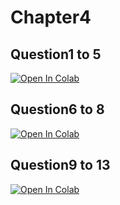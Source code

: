 # Chapter4

## Question1 to 5

[![Open In Colab](https://colab.research.google.com/assets/colab-badge.svg)](https://colab.research.google.com/drive/1C4tm7uIjGaSp1ZcnBhmG_PYXpMH8tlPv?usp=sharing)

## Question6 to 8

[![Open In Colab](https://colab.research.google.com/assets/colab-badge.svg)](https://colab.research.google.com/drive/1Jbv-7323Pl1xqctSuyZRXhYp6xviENAp?usp=sharing)

## Question9 to 13
[![Open In Colab](https://colab.research.google.com/assets/colab-badge.svg)](https://colab.research.google.com/drive/1NtSmkvL7HNLRUw_8RU0JrtRjbQHGhMUH?usp=sharing)
